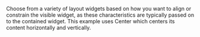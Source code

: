 Choose from a variety of layout widgets based
on how you want to align or constrain the visible widget,
as these characteristics are typically passed on to the
contained widget.
This example uses Center which centers its content
horizontally and vertically.
